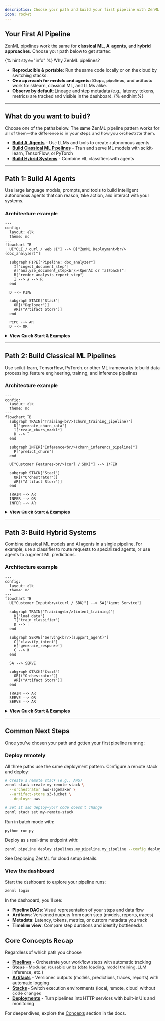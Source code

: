 ```yaml
---
description: Choose your path and build your first pipeline with ZenML in minutes.
icon: rocket
---
```


## Your First AI Pipeline

ZenML pipelines work the same for **classical ML**, **AI agents**, and **hybrid approaches**. Choose your path below to get started:

{% hint style="info" %}
Why ZenML pipelines?
- **Reproducible & portable**: Run the same code locally or on the cloud by switching stacks.
- **One approach for models and agents**: Steps, pipelines, and artifacts work for sklearn, classical ML, and LLMs alike.
- **Observe by default**: Lineage and step metadata (e.g., latency, tokens, metrics) are tracked and visible in the dashboard.
{% endhint %}

---

## What do you want to build?

Choose one of the paths below. The same ZenML pipeline pattern works for all of them—the difference is in your steps and how you orchestrate them.

- **[Build AI Agents](#path-1-build-ai-agents)** - Use LLMs and tools to create autonomous agents
- **[Build Classical ML Pipelines](#path-2-build-classical-ml-pipelines)** - Train and serve ML models with scikit-learn, TensorFlow, or PyTorch
- **[Build Hybrid Systems](#path-3-build-hybrid-systems)** - Combine ML classifiers with agents

---

## Path 1: Build AI Agents

Use large language models, prompts, and tools to build intelligent autonomous agents that can reason, take action, and interact with your systems.

### Architecture example

```mermaid
---
config:
  layout: elk
  theme: mc
---
flowchart TB
  U["CLI / curl / web UI"] --> D["ZenML Deployment<br/>(doc_analyzer)"]

  subgraph PIPE["Pipeline: doc_analyzer"]
    I["ingest_document_step"]
    A["analyze_document_step<br/>(OpenAI or fallback)"]
    R["render_analysis_report_step"]
    I --> A --> R
  end

  D --> PIPE

  subgraph STACK["Stack"]
    OR[("Deployer")]
    AR[("Artifact Store")]
  end

  PIPE --> AR
  D --> OR
```

<details>

<summary><strong>View Quick Start & Examples</strong></summary>

### Quick start

```bash
git clone --depth 1 https://github.com/zenml-io/zenml.git
cd zenml/examples/deploying_agent
uv pip install -r requirements.txt
```

Then follow the guide in [`examples/deploying_agent`](https://github.com/zenml-io/zenml/tree/main/examples/deploying_agent):

1. **Define your steps**: Use LLM APIs (OpenAI, Claude, etc.) to build reasoning steps
2. **Deploy as HTTP service**: Turn your agent into a managed endpoint
3. **Invoke and monitor**: Use the CLI, curl, or the embedded web UI to interact with your agent
4. **Inspect traces**: View agent reasoning, tool calls, and metadata in the ZenML dashboard

### Example output

- Automated document analysis (see `deploying_agent`)
- Multi-turn chatbots with context
- Autonomous workflows with tool integrations
- Agentic RAG systems with retrieval steps

### Related examples

- **[agent_outer_loop](https://github.com/zenml-io/zenml/tree/main/examples/agent_outer_loop)**: Combine ML classifiers with agents for hybrid intelligent systems
- **[agent_comparison](https://github.com/zenml-io/zenml/tree/main/examples/agent_comparison)**: Compare different agent architectures and LLM providers
- **[agent_framework_integrations](https://github.com/zenml-io/zenml/tree/main/examples/agent_framework_integrations)**: Integrate with popular agent frameworks
- **[llm_finetuning](https://github.com/zenml-io/zenml/tree/main/examples/llm_finetuning)**: Fine-tune LLMs for specialized tasks

</details>

---

## Path 2: Build Classical ML Pipelines

Use scikit-learn, TensorFlow, PyTorch, or other ML frameworks to build data processing, feature engineering, training, and inference pipelines.

### Architecture example

```mermaid
---
config:
  layout: elk
  theme: mc
---
flowchart TB
  subgraph TRAIN["Training<br/>(churn_training_pipeline)"]
    D["generate_churn_data"]
    T["train_churn_model"]
    D --> T
  end

  subgraph INFER["Inference<br/>(churn_inference_pipeline)"]
    P["predict_churn"]
  end

  U["Customer Features<br/>(curl / SDK)"] --> INFER

  subgraph STACK["Stack"]
    OR[("Orchestrator")]
    AR[("Artifact Store")]
  end

  TRAIN --> AR
  INFER --> OR
  INFER --> AR
```

<details>

<summary><strong>View Quick Start & Examples</strong></summary>

### Quick start

```bash
git clone --depth 1 https://github.com/zenml-io/zenml.git
cd zenml/examples/deploying_ml_model
uv pip install -r requirements.txt
```

Then follow the guide in [`examples/deploying_ml_model`](https://github.com/zenml-io/zenml/tree/main/examples/deploying_ml_model):

1. **Build your pipeline**: Data loading → preprocessing → training → evaluation
2. **Deploy the model**: Serve your trained model as a real-time HTTP endpoint
3. **Monitor performance**: Track predictions, latency, and data drift in the dashboard
4. **Iterate**: Retrain and redeploy without code changes—just switch your orchestrator

### Example output

- Predictive models (regression, classification)
- Time series forecasting
- NLP pipelines (sentiment analysis, text classification)
- Computer vision workflows
- Model scoring and ranking systems

### Related examples

- **[e2e](https://github.com/zenml-io/zenml/tree/main/examples/e2e)**: End-to-end ML pipeline with data validation and model deployment
- **[e2e_nlp](https://github.com/zenml-io/zenml/tree/main/examples/e2e_nlp)**: Domain-specific NLP pipeline example
- **[mlops_starter](https://github.com/zenml-io/zenml/tree/main/examples/mlops_starter)**: Production-ready MLOps setup with monitoring and governance

</details>

---

## Path 3: Build Hybrid Systems

Combine classical ML models and AI agents in a single pipeline. For example, use a classifier to route requests to specialized agents, or use agents to augment ML predictions.

### Architecture example

```mermaid
---
config:
  layout: elk
  theme: mc
---
flowchart TB
  U["Customer Input<br/>(curl / SDK)"] --> SA["Agent Service"]

  subgraph TRAIN["Training<br/>(intent_training)"]
    D["load_data"]
    T["train_classifier"]
    D --> T
  end

  subgraph SERVE["Serving<br/>(support_agent)"]
    C["classify_intent"]
    R["generate_response"]
    C --> R
  end

  SA --> SERVE

  subgraph STACK["Stack"]
    OR[("Orchestrator")]
    AR[("Artifact Store")]
  end

  TRAIN --> AR
  SERVE --> OR
  SERVE --> AR
```

<details>

<summary><strong>View Quick Start & Examples</strong></summary>

### Quick start

```bash
git clone --depth 1 https://github.com/zenml-io/zenml.git
cd zenml/examples/agent_outer_loop
uv pip install -r requirements.txt
```

Then follow the guide in [`examples/agent_outer_loop`](https://github.com/zenml-io/zenml/tree/main/examples/agent_outer_loop):

1. **Define both components**: Classical ML classifier + AI agent steps
2. **Wire them together**: Use the classifier output to influence agent behavior
3. **Deploy as one service**: The entire hybrid system becomes a single endpoint
4. **Monitor both**: Track ML metrics and agent traces in the same dashboard

### Example output

- Intent classification with specialized agent handling
- Upgrade paths: generic agent → train classifier → automatic routing
- Ensemble systems combining multiple models and agents
- Fact-checking pipelines with verification steps

### Related examples

- **[agent_outer_loop](https://github.com/zenml-io/zenml/tree/main/examples/agent_outer_loop)**: Full hybrid example with automatic intent detection
- **[deploying_agent](https://github.com/zenml-io/zenml/tree/main/examples/deploying_agent)**: Start here for the agent piece
- **[deploying_ml_model](https://github.com/zenml-io/zenml/tree/main/examples/deploying_ml_model)**: Start here for the ML piece

</details>

---

## Common Next Steps

Once you've chosen your path and gotten your first pipeline running:

### Deploy remotely

All three paths use the same deployment pattern. Configure a remote stack and deploy:

```bash
# Create a remote stack (e.g., AWS)
zenml stack create my-remote-stack \
  --orchestrator aws-sagemaker \
  --artifact-store s3-bucket \
  --deployer aws

# Set it and deploy—your code doesn't change
zenml stack set my-remote-stack
```

Run in batch mode with:

```bash
python run.py
```

Deploy as a real-time endpoint with:

```bash
zenml pipeline deploy pipelines.my_pipeline.my_pipeline --config deploy_config.yaml
```

See [Deploying ZenML](deploying-zenml/README.md) for cloud setup details.

### View the dashboard

Start the dashboard to explore your pipeline runs:

```bash
zenml login
```

In the dashboard, you'll see:
- **Pipeline DAGs**: Visual representation of your steps and data flow
- **Artifacts**: Versioned outputs from each step (models, reports, traces)
- **Metadata**: Latency, tokens, metrics, or custom metadata you track
- **Timeline view**: Compare step durations and identify bottlenecks

## Core Concepts Recap

Regardless of which path you choose:

- **[Pipelines](../how-to/steps-pipelines/steps_and_pipelines.md)** - Orchestrate your workflow steps with automatic tracking
- **[Steps](../how-to/steps-pipelines/steps_and_pipelines.md)** - Modular, reusable units (data loading, model training, LLM inference, etc.)
- **[Artifacts](../how-to/artifacts/artifacts.md)** - Versioned outputs (models, predictions, traces, reports) with automatic logging
- **[Stacks](../how-to/stack-components/stack_components.md)** - Switch execution environments (local, remote, cloud) without code changes
- **[Deployments](../how-to/deployment/deployment.md)** - Turn pipelines into HTTP services with built-in UIs and monitoring

For deeper dives, explore the [Concepts](../how-to/steps-pipelines/steps_and_pipelines.md) section in the docs.
